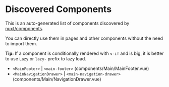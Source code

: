 # Discovered Components

This is an auto-generated list of components discovered by [nuxt/components](https://github.com/nuxt/components).

You can directly use them in pages and other components without the need to import them.

**Tip:** If a component is conditionally rendered with `v-if` and is big, it is better to use `Lazy` or `lazy-` prefix to lazy load.

- `<MainFooter>` | `<main-footer>` (components/Main/MainFooter.vue)
- `<MainNavigationDrawer>` | `<main-navigation-drawer>` (components/Main/NavigationDrawer.vue)
